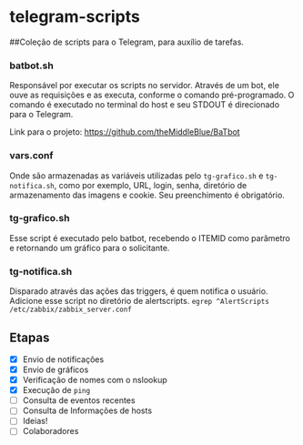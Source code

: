 # telegram-scripts

##Coleção de scripts para o Telegram, para auxílio de tarefas.

### batbot.sh
Responsável por executar os scripts no servidor. Através de um bot, ele ouve as requisições e as executa, conforme o comando pré-programado. O comando é executado no terminal do host e seu STDOUT é direcionado para o Telegram.

Link para o projeto: https://github.com/theMiddleBlue/BaTbot

### vars.conf
Onde são armazenadas as variáveis utilizadas pelo ```tg-grafico.sh``` e ```tg-notifica.sh```, como por exemplo, URL, login, senha, diretório de armazenamento das imagens e cookie. Seu preenchimento é obrigatório.

### tg-grafico.sh
Esse script é executado pelo batbot, recebendo o ITEMID como parâmetro e retornando um gráfico para o solicitante.

### tg-notifica.sh
Disparado através das ações das triggers, é quem notifica o usuário.
Adicione esse script no diretório de alertscripts.
```egrep ^AlertScripts /etc/zabbix/zabbix_server.conf```

## Etapas
- [x] Envio de notificações
- [x] Envio de gráficos
- [x] Verificação de nomes com o nslookup
- [x] Execução de ```ping```
- [ ] Consulta de eventos recentes
- [ ] Consulta de Informações de hosts
- [ ] Ideias!
- [ ] Colaboradores
